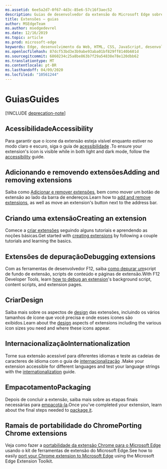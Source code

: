 ```yaml
---
ms.assetid: 6ee5a2d7-0f67-4d3c-85e6-57c16f3aec52
description: Guias de desenvolvedor da extensão do Microsoft Edge sobre tópicos como extensões Chrome de portabilidade para Microsoft Edge e extensões de depuração.
title: Extensões – guias
author: MSEdgeTeam
ms.author: msedgedevrel
ms.date: 12/16/2019
ms.topic: article
ms.prod: microsoft-edge
keywords: Edge, desenvolvimento da Web, HTML, CSS, JavaScript, desenvolvedor
ms.openlocfilehash: 87dcf53bd3e3b9abe93aba01bf829ff8140b601d
ms.sourcegitcommit: 6860234c25a8be863b7f29a54838e78e120dbb62
ms.translationtype: MT
ms.contentlocale: pt-BR
ms.lasthandoff: 04/09/2020
ms.locfileid: "10561244"
---
```

# <span data-ttu-id="ceffd-104">Guias</span><span class="sxs-lookup"><span data-stu-id="ceffd-104">Guides</span></span>  

[!INCLUDE [deprecation-note](includes/deprecation-note.md)]  

## <span data-ttu-id="ceffd-105">Acessibilidade</span><span class="sxs-lookup"><span data-stu-id="ceffd-105">Accessibility</span></span>
<span data-ttu-id="ceffd-106">Para garantir que o ícone da extensão esteja visível enquanto estiver no modo claro e escuro, siga o guia de [acessibilidade](./guides/accessibility.md) .</span><span class="sxs-lookup"><span data-stu-id="ceffd-106">To ensure your extension's icon is visible while in both light and dark mode, follow the [accessibility](./guides/accessibility.md) guide.</span></span>

## <span data-ttu-id="ceffd-107">Adicionando e removendo extensões</span><span class="sxs-lookup"><span data-stu-id="ceffd-107">Adding and removing extensions</span></span>
<span data-ttu-id="ceffd-108">Saiba como [Adicionar e remover extensões](./guides/adding-and-removing-extensions.md), bem como mover um botão de extensão ao lado da barra de endereços.</span><span class="sxs-lookup"><span data-stu-id="ceffd-108">Learn how to [add and remove extensions](./guides/adding-and-removing-extensions.md), as well as move an extension's button next to the address bar.</span></span>

## <span data-ttu-id="ceffd-109">Criando uma extensão</span><span class="sxs-lookup"><span data-stu-id="ceffd-109">Creating an extension</span></span>
<span data-ttu-id="ceffd-110">Comece a [criar extensões](./guides/creating-an-extension.md) seguindo alguns tutoriais e aprendendo as noções básicas.</span><span class="sxs-lookup"><span data-stu-id="ceffd-110">Get started with [creating extensions](./guides/creating-an-extension.md) by following a couple tutorials and learning the basics.</span></span>

## <span data-ttu-id="ceffd-111">Extensões de depuração</span><span class="sxs-lookup"><span data-stu-id="ceffd-111">Debugging extensions</span></span>
<span data-ttu-id="ceffd-112">Com as ferramentas de desenvolvedor F12, saiba [como depurar um](./guides/debugging-extensions.md)script de fundo de extensão, scripts de conteúdo e páginas de extensão.</span><span class="sxs-lookup"><span data-stu-id="ceffd-112">With F12 Developer Tools, learn [how to debug an extension](./guides/debugging-extensions.md)'s background script, content scripts, and extension pages.</span></span>

## <span data-ttu-id="ceffd-113">Criar</span><span class="sxs-lookup"><span data-stu-id="ceffd-113">Design</span></span>
<span data-ttu-id="ceffd-114">Saiba mais sobre os aspectos de [design](./guides/design.md) das extensões, incluindo os vários tamanhos de ícone que você precisa e onde esses ícones são exibidos.</span><span class="sxs-lookup"><span data-stu-id="ceffd-114">Learn about the [design](./guides/design.md) aspects of extensions including the various icon sizes you need and where these icons appear.</span></span>

## <span data-ttu-id="ceffd-115">Internacionalização</span><span class="sxs-lookup"><span data-stu-id="ceffd-115">Internationalization</span></span>
<span data-ttu-id="ceffd-116">Torne sua extensão acessível para diferentes idiomas e teste as cadeias de caracteres de idioma com o guia de [internacionalização](./guides/internationalization.md) .</span><span class="sxs-lookup"><span data-stu-id="ceffd-116">Make your extension accessible for different languages and test your language strings with the [internationalization](./guides/internationalization.md) guide.</span></span>

## <span data-ttu-id="ceffd-117">Empacotamento</span><span class="sxs-lookup"><span data-stu-id="ceffd-117">Packaging</span></span>
<span data-ttu-id="ceffd-118">Depois de concluir a extensão, saiba mais sobre as etapas finais necessárias para [empacotá-la](./guides/packaging.md).</span><span class="sxs-lookup"><span data-stu-id="ceffd-118">Once you've completed your extension, learn about the final steps needed to [package it](./guides/packaging.md).</span></span>

## <span data-ttu-id="ceffd-119">Ramais de portabilidade do Chrome</span><span class="sxs-lookup"><span data-stu-id="ceffd-119">Porting Chrome extensions</span></span>
<span data-ttu-id="ceffd-120">Veja como fazer a [portabilidade da extensão Chrome para o Microsoft Edge](./guides/porting-Chrome-extensions.md) usando o kit de ferramentas de extensão do Microsoft Edge.</span><span class="sxs-lookup"><span data-stu-id="ceffd-120">See how to easily [port your Chrome extension to Microsoft Edge](./guides/porting-Chrome-extensions.md) using the Microsoft Edge Extension Toolkit.</span></span>
